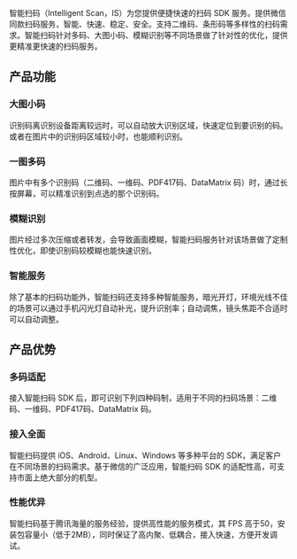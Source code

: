 智能扫码（Intelligent Scan，IS）为您提供便捷快速的扫码 SDK 服务。提供微信同款扫码服务，智能、快速、稳定、安全。支持二维码、条形码等多样性的扫码需求。智能扫码针对多码、大图小码、模糊识别等不同场景做了针对性的优化，提供更精准更快速的扫码服务。

## 产品功能

### 大图小码
识别码离识别设备距离较远时，可以自动放大识别区域，快速定位到要识别的码。或者在图片中的识别码区域较小时，也能顺利识别。

### 一图多码
图片中有多个识别码（二维码、一维码、PDF417码、DataMatrix 码）时，通过长按屏幕，可以精准识别到点选的那个识别码。

### 模糊识别
图片经过多次压缩或者转发，会导致画面模糊，智能扫码服务针对该场景做了定制性优化，即使识别码较模糊也能快速识别。

### 智能服务
除了基本的扫码功能外，智能扫码还支持多种智能服务，暗光开灯，环境光线不佳的场景可以通过手机闪光灯自动补光，提升识别率；自动调焦，镜头焦距不合适时可以自动调整。

## 产品优势

### 多码适配
接入智能扫码 SDK 后，即可识别下列四种码制，适用于不同的扫码场景：二维码、一维码、PDF417码、DataMatrix 码。

### 接入全面
智能扫码提供 iOS、Android、Linux、Windows 等多种平台的 SDK，满足客户在不同场景的扫码需求。基于微信的广泛应用，智能扫码 SDK 的适配性高，可支持市面上绝大部分的机型。

### 性能优异
智能扫码基于腾讯海量的服务经验，提供高性能的服务模式，其 FPS 高于50，安装包容量小（低于2MB），同时保证了高内聚、低耦合，接入快速，方便开发调试。

